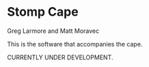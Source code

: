 Stomp Cape
=======

Greg Larmore and Matt Moravec

This is the software that accompanies the cape.

CURRENTLY UNDER DEVELOPMENT.